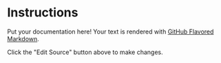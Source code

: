 # Instructions



Put your documentation here! Your text is rendered with [GitHub Flavored Markdown](https://help.github.com/articles/github-flavored-markdown).

Click the "Edit Source" button above to make changes.
